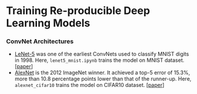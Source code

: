 # Training Re-producible Deep Learning Models

### ConvNet Architectures

- [LeNet-5](https://github.com/shazzad-hasan/training-reproducible-computer-vision-models/tree/main/LeNet-5) was one of the earliest ConvNets used to classify MNIST digits in 1998. Here,  `lenet5_mnist.ipynb` trains the model on MNIST dataset. [[paper](https://yann.lecun.com/exdb/publis/pdf/lecun-01a.pdf)]
- [AlexNet](https://github.com/shazzad-hasan/training-reproducible-deep-learning-models/tree/main/AlexNet) is the 2012 ImageNet winner. It achieved a top-5 error of 15.3%, more than 10.8 percentage points lower than that of the runner-up. Here, `alexnet_cifar10` trains the model on CIFAR10 dataset. [[paper](https://proceedings.neurips.cc/paper/2012/file/c399862d3b9d6b76c8436e924a68c45b-Paper.pdf)]
